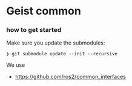 # Geist common

### how to get started

Make sure you update the submodules:

```
❯ git submodule update --init --recursive                            
```

We use 
- https://github.com/ros2/common_interfaces